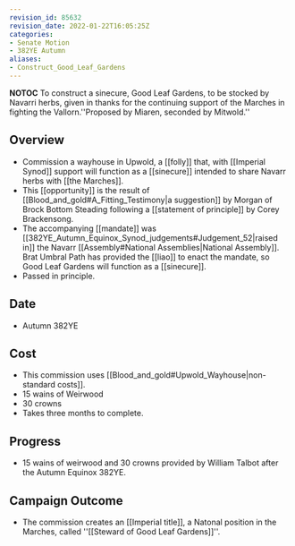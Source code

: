```yaml
---
revision_id: 85632
revision_date: 2022-01-22T16:05:25Z
categories:
- Senate Motion
- 382YE Autumn
aliases:
- Construct_Good_Leaf_Gardens
---
```



__NOTOC__
To construct a sinecure, Good Leaf Gardens, to be stocked by Navarri herbs, given in thanks for the continuing support of the Marches in fighting the Vallorn.''Proposed by Miaren, seconded by Mitwold.''
## Overview
* Commission a wayhouse in Upwold, a [[folly]] that, with [[Imperial Synod]] support will function as a [[sinecure]] intended to share Navarr herbs with [[the Marches]].
* This [[opportunity]] is the result of [[Blood_and_gold#A_Fitting_Testimony|a suggestion]] by Morgan of Brock Bottom Steading following a [[statement of principle]] by Corey Brackensong.
* The accompanying [[mandate]] was [[382YE_Autumn_Equinox_Synod_judgements#Judgement_52|raised in]] the Navarr [[Assembly#National Assemblies|National Assembly]]. Brat Umbral Path has provided the [[liao]] to enact the mandate, so Good Leaf Gardens will function as a [[sinecure]].
* Passed in principle.
## Date
* Autumn 382YE
## Cost
* This commission uses [[Blood_and_gold#Upwold_Wayhouse|non-standard costs]].
* 15 wains of Weirwood
* 30 crowns
* Takes three months to complete.

## Progress
* 15 wains of weirwood and 30 crowns provided by William Talbot after the Autumn Equinox 382YE.

## Campaign Outcome
* The commission creates an [[Imperial title]], a Natonal position in the Marches, called ''[[Steward of Good Leaf Gardens]]''.

